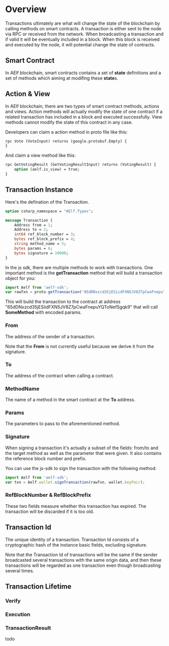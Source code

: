 # Overview

Transactions ultimately are what will change the state of the blockchain by calling methods on smart contracts. A transaction is either sent to the node via RPC or received from the network. When broadcasting a transaction and if valid it will be eventually included in a block. When this block is received and executed by the node, it will potential change the state of contracts.

## Smart Contract

In AElf blockchain, smart contracts contains a set of **state** definitions and a set of methods which aiming at modifing these **state**s. 

## Action & View

In AElf blockchain, there are two types of smart contract methods, actions and views. Action methods will actually modify the state of one contract if a related transaction has included in a block and executed successfully. View methods cannot modify the state of this contract in any case.

Developers can claim a action method in proto file like this:

```protobuf
rpc Vote (VoteInput) returns (google.protobuf.Empty) {
}
```

And claim a view method like this:

```protobuf
rpc GetVotingResult (GetVotingResultInput) returns (VotingResult) {
    option (aelf.is_view) = true;
}
```

## Transaction Instance

Here's the defination of the Transaction.

``` protobuf
option csharp_namespace = "AElf.Types";

message Transaction {
    Address from = 1;
    Address to = 2;
    int64 ref_block_number = 3;
    bytes ref_block_prefix = 4;
    string method_name = 5;
    bytes params = 6;
    bytes signature = 10000;
}
```

In the js sdk, there are multiple methods to work with transactions. One important method is the **getTransaction** method that will build a transaction object for you:

```js
import Aelf from 'aelf-sdk';
var rawTxn = proto.getTransaction('65dDNxzcd35jESiidFXN5JV8Z7pCwaFnepuYQToNefSgqk9''65dDNxzcd35jESiidFXN5JV8Z7pCwaFnepuYQToNefSgqk9', 'SomeMethod', encodedParams);
```

This will build the transaction to the contract at address "65dDNxzcd35jESiidFXN5JV8Z7pCwaFnepuYQToNefSgqk9" that will call **SomeMethod** with encoded params.

### From

The address of the sender of a transaction.

Note that the **From** is not currently useful because we derive it from the signature.

### To

The address of the contract when calling a contract.

### MethodName

The name of a method in the smart contract at the **To** address.

### Params

The parameters to pass to the aforementioned method.

### Signature

When signing a transaction it's actually a subset of the fields: from/to and the target method as well as the parameter that were given. It also contains the reference block number and prefix. 

You can use the js-sdk to sign the transaction with the following method:

```js
import Aelf from 'aelf-sdk';
var txn = Aelf.wallet.signTransaction(rawTxn, wallet.keyPair);
```

### RefBlockNumber & RefBlockPrefix

These two fields measure whether this transaction has expired. The transaction will be discarded if it is too old.

## Transaction Id

The unique identity of a transaction. Transaction Id consists of a cryptographic hash of the instance basic fields, excluding signature.

Note that the Transaction Id of transactions will be the same if the sender broadcasted several transactions with the same origin data, and then these transactions will be regarded as one transaction even though broadcasting several times.

## Transaction Lifetime

### Verify

### Execution

### TransactionResult



todo